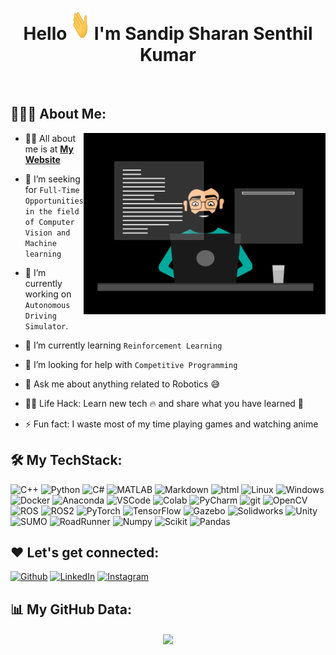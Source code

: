 <h1 align="center">Hello <img src="https://raw.githubusercontent.com/ABSphreak/ABSphreak/master/gifs/Hi.gif" width="30px" height="50px"> I'm Sandip Sharan Senthil Kumar</h1>


<!-- <div align="center">
  <img src ="./banner.png" />
  
</div> -->

 <br/>

## 👨🏻‍💻 About Me:

<img  src="./thoughtworks-gif_dribbble.gif" height="290px" align="right" />

- 🙋‍♂️ All about me is at **[My Website](https://sandipsharan.vercel.app/)**

- 👯 I’m seeking for `Full-Time Opportunities in the field of Computer Vision and Machine learning`

- 🔭 I’m currently working on `Autonomous Driving Simulator`.

- 🌱 I’m currently learning `Reinforcement Learning`

- 🤔 I’m looking for help with `Competitive Programming`

- 💬 Ask me about anything related to Robotics :sweat_smile:

- 👨‍💻 Life Hack: Learn new tech :fire: and share what you have learned :tada:

- ⚡ Fun fact: I waste most of my time playing games and watching anime

## 🛠️ My TechStack:

<p>
<img alt="C++" src="https://img.shields.io/badge/C%2B%2B-00599C?style=for-the-badge&logo=c%2B%2B&logoColor=white" height="25px"/>
<img alt="Python" src="https://img.shields.io/badge/Python-14354C?style=for-the-badge&logo=python&logoColor=white" height="25px"/>
<img alt="C#" src="https://img.shields.io/badge/C%23-8A2BE2?color=green" height="25px">
<img alt="MATLAB" src="https://img.shields.io/badge/MATLAB-0072C1?style=for-the-badge&logo=matlab&logoColor=white" height="25px">
<img alt="Markdown" src="https://img.shields.io/badge/Markdown-000000?style=for-the-badge&logo=markdown&logoColor=white"  height="25px"/>
<img alt="html" src="https://img.shields.io/badge/HTML5-E34F26?style=for-the-badge&logo=html5&logoColor=white" height="25px"/>

<img alt="Linux" src="https://img.shields.io/badge/Linux-8A2BE2?logo=linux&logoColor=white&color=%23FCC624" height="25px"/>
<img alt="Windows" src="https://img.shields.io/badge/Windows-8A2BE2?logo=windows10&logoColor=white&color=%230078D4" height="25px"/>
<img alt="Docker" src="https://img.shields.io/badge/Docker-8A2BE2?logo=docker&logoColor=white&color=%232496ED" height="25px"/>
<img alt="Anaconda" src="https://img.shields.io/badge/Anaconda-8A2BE2?logo=anaconda&logoColor=white&color=%2344A833" height="25px"/>
<img alt="VSCode" src="https://img.shields.io/badge/VS%20Code-8A2BE2?logo=visualstudiocode&logoColor=white&color=%23007ACC" height="25px"/>
<img alt="Colab" src="https://img.shields.io/badge/Google%20Colab-8A2BE2?logo=googlecolab&logoColor=white&color=%23F9AB00" height="25px"/>
<img alt="PyCharm" src="https://img.shields.io/badge/PyCharm-8A2BE2?logo=pycharm&logoColor=white&color=%23000000" height="25px"/>

<img alt="git" src="https://img.shields.io/badge/-Git-F05032?style=flat-square&logo=git&logoColor=white" height="25px"/>

<img alt="OpenCV" src="https://img.shields.io/badge/OpenCV-27338e?style=for-the-badge&logo=OpenCV&logoColor=white" height="25px">
<img alt="ROS" src="https://img.shields.io/badge/ROS-22314E?style=for-the-badge&logo=ROS&logoColor=white" height="25px">
<img alt="ROS2" src="https://img.shields.io/badge/ROS2-22314E?style=for-the-badge&logo=ROS&logoColor=white" height="25px">
<img alt="PyTorch" src="https://img.shields.io/badge/PyTorch-EE4C2C?style=for-the-badge&logo=PyTorch&logoColor=white" height="25px">
<img alt="TensorFlow" src="https://img.shields.io/badge/TensorFlow-FF6F00?style=for-the-badge&logo=tensorflow&logoColor=white" height="25px">
<img alt="Gazebo" src="https://img.shields.io/badge/Gazebo-3D-62965A?style=for-the-badge&logo=gazebo&logoColor=white" height="25px">
<img alt="Solidworks" src="https://img.shields.io/badge/SolidWorks-8A2BE2?logo=dassaultsystemes&logoColor=white&color=%23005386" height="25px">
<img alt="Unity" src="https://img.shields.io/badge/Unity-8A2BE2?logo=unity&logoColor=white&color=%23FFFFFF" height="25px">
<img alt="SUMO" src="https://img.shields.io/badge/SUMO-8A2BE2?logoColor=white&color=Green" height="25px">
<img alt="RoadRunner" src="https://img.shields.io/badge/RoadRunner-8A2BE2?logoColor=white&color=yellow" height="25px">

<img alt="Numpy" src="https://img.shields.io/badge/Numpy-777BB4?style=for-the-badge&logo=numpy&logoColor=white">
<img alt="Scikit" src="https://img.shields.io/badge/scikit_learn-F7931E?style=for-the-badge&logo=scikit-learn&logoColor=white">
<img alt="Pandas" src="https://img.shields.io/badge/Pandas-2C2D72?style=for-the-badge&logo=pandas&logoColor=white"> 

</p>

## ❤️ Let's get connected:

<p><a href="https://sandipsharan.vercel.app/" target="_blank"><img alt="Github" src="https://img.shields.io/badge/My%20Portfolio-8A2BE2" height="30px" /></a> <a href="https://www.linkedin.com/in/sandipsharan/" target="_blank"><img alt="LinkedIn" src="https://img.shields.io/badge/linkedin-%230077B5.svg?&style=for-the-badge&logo=linkedin&logoColor=white"  height="30px"/></a> <a href="https://www.instagram.com/p.i.k.a__c.h.u" target="_blank"><img alt="Instagram" src="https://img.shields.io/badge/Instagram-E4405F?style=for-the-badge&logo=instagram&logoColor=white"  height="30px"/></a>
</p>


## 📊 My GitHub Data:

<div align="center">
  <!-- <img align="left" width=47% src="https://github-readme-stats.vercel.app/api?username=sandipsharan&theme=dark"/> -->
  <img align="center" src="https://github-readme-stats.vercel.app/api?username=sandipsharan&theme=dark&show_ocons=true" />
</div>
